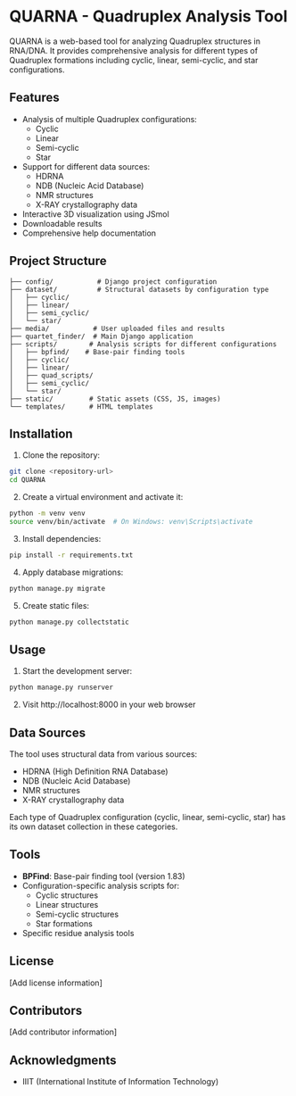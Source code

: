 # QUARNA - Quadruplex Analysis Tool

QUARNA is a web-based tool for analyzing Quadruplex structures in RNA/DNA. It provides comprehensive analysis for different types of Quadruplex formations including cyclic, linear, semi-cyclic, and star configurations.

## Features

- Analysis of multiple Quadruplex configurations:
  - Cyclic
  - Linear
  - Semi-cyclic
  - Star
- Support for different data sources:
  - HDRNA
  - NDB (Nucleic Acid Database)
  - NMR structures
  - X-RAY crystallography data
- Interactive 3D visualization using JSmol
- Downloadable results
- Comprehensive help documentation

## Project Structure

```
├── config/           # Django project configuration
├── dataset/          # Structural datasets by configuration type
│   ├── cyclic/
│   ├── linear/
│   ├── semi_cyclic/
│   └── star/
├── media/           # User uploaded files and results
├── quartet_finder/  # Main Django application
├── scripts/        # Analysis scripts for different configurations
│   ├── bpfind/    # Base-pair finding tools
│   ├── cyclic/
│   ├── linear/
│   ├── quad_scripts/
│   ├── semi_cyclic/
│   └── star/
├── static/         # Static assets (CSS, JS, images)
└── templates/      # HTML templates
```

## Installation

1. Clone the repository:
```bash
git clone <repository-url>
cd QUARNA
```

2. Create a virtual environment and activate it:
```bash
python -m venv venv
source venv/bin/activate  # On Windows: venv\Scripts\activate
```

3. Install dependencies:
```bash
pip install -r requirements.txt
```

4. Apply database migrations:
```bash
python manage.py migrate
```

5. Create static files:
```bash
python manage.py collectstatic
```

## Usage

1. Start the development server:
```bash
python manage.py runserver
```

2. Visit http://localhost:8000 in your web browser

## Data Sources

The tool uses structural data from various sources:
- HDRNA (High Definition RNA Database)
- NDB (Nucleic Acid Database)
- NMR structures
- X-RAY crystallography data

Each type of Quadruplex configuration (cyclic, linear, semi-cyclic, star) has its own dataset collection in these categories.

## Tools

- **BPFind**: Base-pair finding tool (version 1.83)
- Configuration-specific analysis scripts for:
  - Cyclic structures
  - Linear structures
  - Semi-cyclic structures
  - Star formations
- Specific residue analysis tools

## License

[Add license information]

## Contributors

[Add contributor information]

## Acknowledgments

- IIIT (International Institute of Information Technology)
